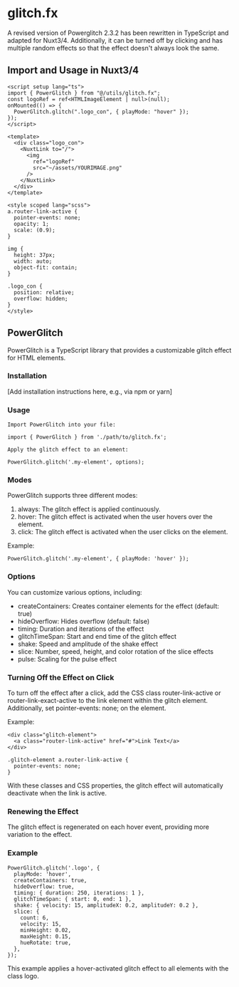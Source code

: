 # glitch.fx

A revised version of Powerglitch 2.3.2 has been rewritten in TypeScript and adapted for Nuxt3/4. Additionally, it can be turned off by clicking and has multiple random effects so that the effect doesn't always look the same.

## Import and Usage in Nuxt3/4

```vue
<script setup lang="ts">
import { PowerGlitch } from "@/utils/glitch.fx";
const logoRef = ref<HTMLImageElement | null>(null);
onMounted(() => {
  PowerGlitch.glitch(".logo_con", { playMode: "hover" });
});
</script>

<template>
  <div class="logo_con">
    <NuxtLink to="/">
      <img
        ref="logoRef"
        src="~/assets/YOURIMAGE.png"
      />
    </NuxtLink>
  </div>
</template>

<style scoped lang="scss">
a.router-link-active {
  pointer-events: none;
  opacity: 1;
  scale: (0.9);
}

img {
  height: 37px;
  width: auto;
  object-fit: contain;
}

.logo_con {
  position: relative;
  overflow: hidden;
}
</style>
```

## PowerGlitch

PowerGlitch is a TypeScript library that provides a customizable glitch effect for HTML elements.

### Installation

[Add installation instructions here, e.g., via npm or yarn]

### Usage

```
Import PowerGlitch into your file:

import { PowerGlitch } from './path/to/glitch.fx';

Apply the glitch effect to an element:

PowerGlitch.glitch('.my-element', options);
```

### Modes

PowerGlitch supports three different modes:

1. always: The glitch effect is applied continuously.
2. hover: The glitch effect is activated when the user hovers over the element.
3. click: The glitch effect is activated when the user clicks on the element.

Example:

```
PowerGlitch.glitch('.my-element', { playMode: 'hover' });
```

### Options

You can customize various options, including:

- createContainers: Creates container elements for the effect (default: true)
- hideOverflow: Hides overflow (default: false)
- timing: Duration and iterations of the effect
- glitchTimeSpan: Start and end time of the glitch effect
- shake: Speed and amplitude of the shake effect
- slice: Number, speed, height, and color rotation of the slice effects
- pulse: Scaling for the pulse effect

### Turning Off the Effect on Click

To turn off the effect after a click, add the CSS class router-link-active or router-link-exact-active to the link element within the glitch element. Additionally, set pointer-events: none; on the element.

Example:

```
<div class="glitch-element">
  <a class="router-link-active" href="#">Link Text</a>
</div>

.glitch-element a.router-link-active {
  pointer-events: none;
}
```

With these classes and CSS properties, the glitch effect will automatically deactivate when the link is active.

### Renewing the Effect

The glitch effect is regenerated on each hover event, providing more variation to the effect.

### Example

```
PowerGlitch.glitch('.logo', {
  playMode: 'hover',
  createContainers: true,
  hideOverflow: true,
  timing: { duration: 250, iterations: 1 },
  glitchTimeSpan: { start: 0, end: 1 },
  shake: { velocity: 15, amplitudeX: 0.2, amplitudeY: 0.2 },
  slice: {
    count: 6,
    velocity: 15,
    minHeight: 0.02,
    maxHeight: 0.15,
    hueRotate: true,
  },
});
```

This example applies a hover-activated glitch effect to all elements with the class logo.
